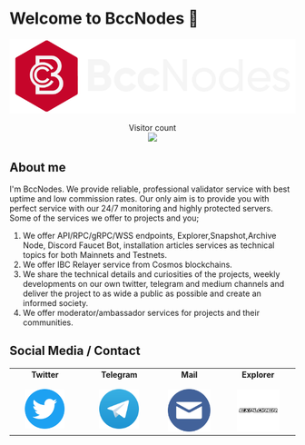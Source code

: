 # Welcome to BccNodes :wave:

<img src="Logo.png">

<p align="center"> 
  Visitor count<br>
  <img src="https://profile-counter.glitch.me/berkcanode/count.svg" />
</p>

## About me

I'm BccNodes. We provide reliable, professional validator service with best uptime and low commission rates. Our only aim is to provide you with perfect service with our 24/7 monitoring and highly protected servers. Some of the services we offer to projects and you;

 1. We offer API/RPC/gRPC/WSS endpoints, Explorer,Snapshot,Archive Node, Discord Faucet Bot, installation articles services as technical topics for both Mainnets and Testnets.
 2. We offer IBC Relayer service from Cosmos blockchains.
 3. We share the technical details and curiosities of the projects, weekly developments on our own twitter, telegram and medium channels and deliver the project to as wide a public as possible and create an informed society.
 4. We offer moderator/ambassador services for projects and their communities.



## Social Media / Contact

 <table width="400px" align="center">
    <tbody>
        <tr valign="top">
            <td width="300px" align="center">
            <span><strong>Twitter</strong></span><br><br />
            <a href="https://twitter.com/bccnodes" target="_blank" rel="noopener noreferrer">
            <img height="70px" src="twitter.png">
            </td>
            <td width="300px" align="center">
            <span><strong>Telegram</strong></span><br><br />
            <a href="https://t.me/berkcak" target="_blank" rel="noopener noreferrer">
            <img height="70px" src="telegram.png">
            </td>
            <td width="300px" align="center">
              <span><strong>Mail</strong></span><br><br />
              <a href="mailto:contact@bccnodes.com" target="_blank" rel="noopener noreferrer">
              <img height="75px" src="mail.png">
              </td>
            <td width="300px" align="center">
            <span><strong>Explorer</strong></span><br><br />
            <a href="https://explorer.bccnodes.com" target="_blank" rel="noopener noreferrer">
            <img height="75px" src="exp (1).png">
            </td>

  </tr>
    </tbody>
 </table>



